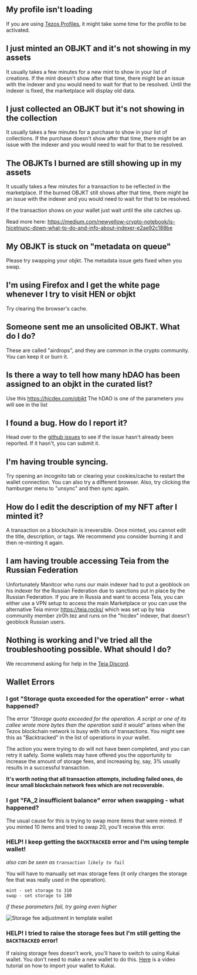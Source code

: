## My profile isn't loading
If you are using [Tezos Profiles](https://tzprofiles.com/), it might take some time for the profile to be activated.

## I just minted an OBJKT and it's not showing in my assets
It usually takes a few minutes for a new mint to show in your list of creations. If the mint doesn't show after that time, there might be an issue with the indexer and you would need to wait for that to be resolved. Until the indexer is fixed, the marketplace will display old data.

## I just collected an OBJKT but it's not showing in the collection
It usually takes a few minutes for a purchase to show in your list of collections. If the purchase doesn't show after that time, there might be an issue with the indexer and you would need to wait for that to be resolved.

## The OBJKTs I burned are still showing up in my assets
It usually takes a few minutes for a transaction to be reflected in the marketplace. If the burned OBJKT still shows after that time, there might be an issue with the indexer and you would need to wait for that to be resolved.

If the transaction shows on your wallet just wait until the site catches up.

Read more here:
https://medium.com/newyellow-crypto-notebook/is-hicetnunc-down-what-to-do-and-info-about-indexer-e2ae92c188be

## My OBJKT is stuck on "metadata on queue"
Please try swapping your objkt. The metadata issue gets fixed when you swap.

## I'm using Firefox and I get the white page whenever I try to visit HEN or objkt
Try clearing the browser's cache.

## Someone sent me an unsolicited OBJKT. What do I do?
These are called "airdrops", and they are common in the crypto community. You can keep it or burn it.

## Is there a way to tell how many hDAO has been assigned to an objkt in the curated list?
Use this https://hicdex.com/objkt
The hDAO is one of the parameters you will see in the list

## I found a bug. How do I report it?
Head over to the [github issues](https://github.com/teia-community/teia-ui/issues) to see if the issue hasn't already been reported. If it hasn't, you can submit it.

## I'm having trouble syncing.
Try opening an incognito tab or clearing your cookies/cache to restart the wallet connection. You can also try a different browser. Also, try clicking the hamburger menu to "unsync" and then sync again.

## How do I edit the description of my NFT after I minted it?
A transaction on a blockchain is irreversible. Once minted, you cannot edit the title, description, or tags. We recommend you consider burning it and then re-minting it again.

## I am having trouble accessing Teia from the Russian Federation

Unfortunately Manitcor who runs our main indexer had to put a geoblock on his indexer for the Russian Federation due to sanctions put in place by the Russian Federation. If you are in Russia and want to access Teia, you can either use a VPN setup to access the main Marketplace or you can use the alternative Teia mirror https://teia.rocks/  which was set up by teia community member zir0h.tez and runs on the "hicdex" indexer, that doesn't geoblock Russian users.

## Nothing is working and I've tried all the troubleshooting possible. What should I do?
We recommend asking for help in the [Teia Discord](https://discord.gg/AQ56zrn55w).

## Wallet Errors
### I got "Storage quota exceeded for the operation" error - what happened?

The error _"Storage quota exceeded for the operation. A script or one of its callee wrote more bytes than the operation said it would"_ arises when the Tezos blockchain network is busy with lots of transactions. You might see this as "Backtracked" in the list of operations in your wallet.

The action you were trying to do will not have been completed, and you can retry it safely. Some wallets may have offered you the opportunity to increase the amount of storage fees, and increasing by, say, 3% usually results in a successful transaction.

**It's worth noting that all transaction attempts, including failed ones, do incur small blockchain network fees which are not recoverable.**

### I got "FA_2 insufficient balance" error when swapping - what happened?

The usual cause for this is trying to swap more items that were minted. If you minted 10 items and tried to swap 20, you'll receive this error.

### HELP! I keep getting the `BACKTRACKED` error and I'm using temple wallet! 

_also can be seen as `transaction likely to fail`_

You will have to manually set max storage fees (it only charges the storage fee that was really used in the operation). 

```suggested parameters:
mint - set storage to 310
swap - set storage to 180
```
_if these parameters fail, try going even higher_

![Storage fee adjustment in template wallet](https://i.ibb.co/7W3FNRR/Screen-Shot-2021-05-24-at-10-33-33-AM.png)

### HELP! I tried to raise the storage fees but I'm still getting the `BACKTRACKED` error!
If raising storage fees doesn't work, you'll have to switch to using Kukai wallet. You don't need to make a new wallet to do this. [Here](https://youtu.be/_9TwCzBBJGU) is a video tutorial on how to import your wallet to Kukai.


